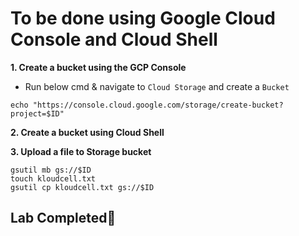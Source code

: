 # **To be done using Google Cloud Console and Cloud Shell**

**1. Create a bucket using the GCP Console**

- Run below cmd & navigate to `Cloud Storage` and create a `Bucket`

```
echo "https://console.cloud.google.com/storage/create-bucket?project=$ID"
```

**2. Create a bucket using Cloud Shell**

**3. Upload a file to Storage bucket**

```
gsutil mb gs://$ID
touch kloudcell.txt
gsutil cp kloudcell.txt gs://$ID
```

## Lab Completed🎉

